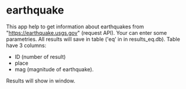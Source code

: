 # earthquake
This app help to get information about earthquakes from "https://earthquake.usgs.gov" (request API).
Your can enter some parametries.
All results will save in table ('eq' in in results_eq.db). Table have 3 columns:
  - ID (number of result)
  - place
  - mag (magnitude of earthquake).

Results will show in window.
